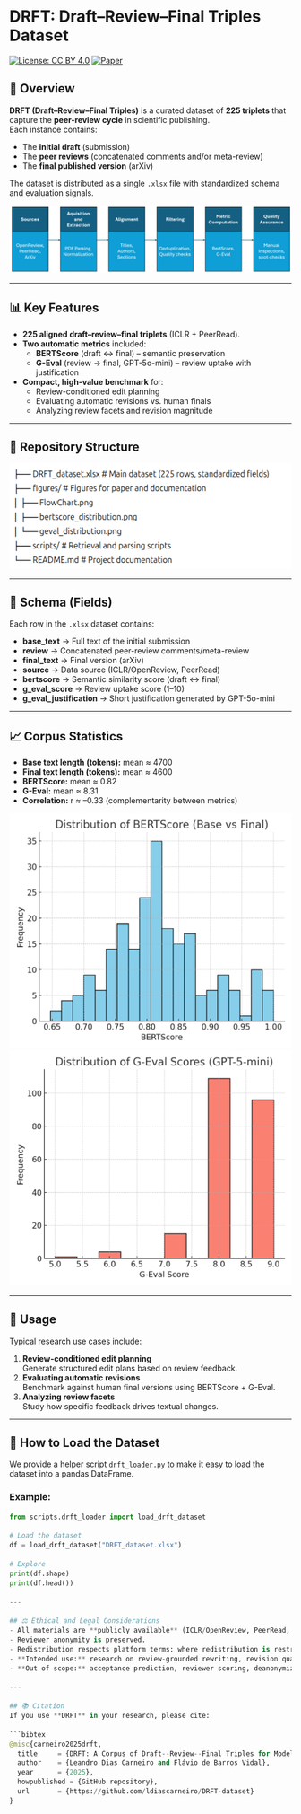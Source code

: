 # DRFT: Draft–Review–Final Triples Dataset

[![License: CC BY 4.0](https://img.shields.io/badge/License-CC%20BY%204.0-lightgrey.svg)](https://creativecommons.org/licenses/by/4.0/)
[![Paper](https://img.shields.io/badge/Paper-PDF-blue)](link_para_o_paper_se_disponivel)

## 📌 Overview
**DRFT (Draft–Review–Final Triples)** is a curated dataset of **225 triplets** that capture the **peer-review cycle** in scientific publishing.  
Each instance contains:
- The **initial draft** (submission)
- The **peer reviews** (concatenated comments and/or meta-review)
- The **final published version** (arXiv)

The dataset is distributed as a single `.xlsx` file with standardized schema and evaluation signals.

![Dataset Pipeline](figures/FlowChart.png)

---

## 📊 Key Features
- **225 aligned draft–review–final triplets** (ICLR + PeerRead).
- **Two automatic metrics** included:
  - **BERTScore** (draft ↔ final) – semantic preservation
  - **G-Eval** (review → final, GPT-5o-mini) – review uptake with justification
- **Compact, high-value benchmark** for:
  - Review-conditioned edit planning
  - Evaluating automatic revisions vs. human finals
  - Analyzing review facets and revision magnitude

---

## 📂 Repository Structure
![Dataset Pipeline](figures/DRFT_github_struct.png)



---

## 📝 Schema (Fields)
Each row in the `.xlsx` dataset contains:

- **base_text** → Full text of the initial submission  
- **review** → Concatenated peer-review comments/meta-review  
- **final_text** → Final version (arXiv)  
- **source** → Data source (ICLR/OpenReview, PeerRead)  
- **bertscore** → Semantic similarity score (draft ↔ final)  
- **g_eval_score** → Review uptake score (1–10)  
- **g_eval_justification** → Short justification generated by GPT-5o-mini  

---

## 📈 Corpus Statistics
- **Base text length (tokens):** mean ≈ 4700  
- **Final text length (tokens):** mean ≈ 4600  
- **BERTScore:** mean ≈ 0.82  
- **G-Eval:** mean ≈ 8.31  
- **Correlation:** r ≈ –0.33 (complementarity between metrics)

![BERTScore Distribution](figures/bertscore_distribution.png)  
![G-Eval Distribution](figures/geval_distribution.png)  

---

## 🔧 Usage
Typical research use cases include:
1. **Review-conditioned edit planning**  
   Generate structured edit plans based on review feedback.  
2. **Evaluating automatic revisions**  
   Benchmark against human final versions using BERTScore + G-Eval.  
3. **Analyzing review facets**  
   Study how specific feedback drives textual changes.

---

## 📜 How to Load the Dataset
We provide a helper script [`drft_loader.py`](scripts/drft_loader.py) to make it easy to load the dataset into a pandas DataFrame.

### Example:
```python
from scripts.drft_loader import load_drft_dataset

# Load the dataset
df = load_drft_dataset("DRFT_dataset.xlsx")

# Explore
print(df.shape)
print(df.head())

---

## ⚖️ Ethical and Legal Considerations
- All materials are **publicly available** (ICLR/OpenReview, PeerRead, arXiv).  
- Reviewer anonymity is preserved.  
- Redistribution respects platform terms: where redistribution is restricted, stable IDs and retrieval scripts are provided.  
- **Intended use:** research on review-grounded rewriting, revision quality, and review uptake.  
- **Out of scope:** acceptance prediction, reviewer scoring, deanonymization, or private inference.  

---

## 📚 Citation
If you use **DRFT** in your research, please cite:

```bibtex
@misc{carneiro2025drft,
  title     = {DRFT: A Corpus of Draft--Review--Final Triples for Modeling and Evaluating the Peer-Review Cycle},
  author    = {Leandro Dias Carneiro and Flávio de Barros Vidal},
  year      = {2025},
  howpublished = {GitHub repository},
  url       = {https://github.com/ldiascarneiro/DRFT-dataset}
}
